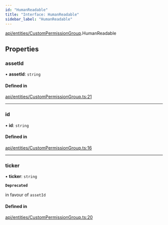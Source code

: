 ```yaml
---
id: "HumanReadable"
title: "Interface: HumanReadable"
sidebar_label: "HumanReadable"
---
```


[api/entities/CustomPermissionGroup](../../../../../modules/API/Entities/CustomPermissionGroup/CustomPermissionGroup.md).HumanReadable

## Properties

### assetId

• **assetId**: `string`

#### Defined in

[api/entities/CustomPermissionGroup.ts:21](https://github.com/PolymeshAssociation/polymesh-sdk/blob/c53723bab/src/api/entities/CustomPermissionGroup.ts#L21)

___

### id

• **id**: `string`

#### Defined in

[api/entities/CustomPermissionGroup.ts:16](https://github.com/PolymeshAssociation/polymesh-sdk/blob/c53723bab/src/api/entities/CustomPermissionGroup.ts#L16)

___

### ticker

• **ticker**: `string`

**`Deprecated`**

in favour of `assetId`

#### Defined in

[api/entities/CustomPermissionGroup.ts:20](https://github.com/PolymeshAssociation/polymesh-sdk/blob/c53723bab/src/api/entities/CustomPermissionGroup.ts#L20)
